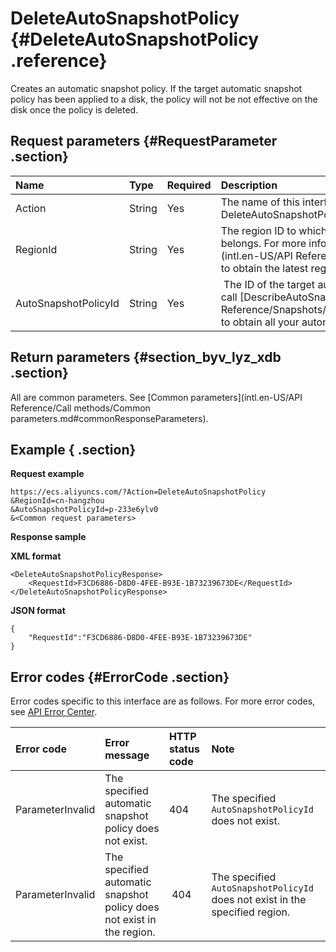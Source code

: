 # DeleteAutoSnapshotPolicy {#DeleteAutoSnapshotPolicy .reference}

Creates an automatic snapshot policy. If the target automatic snapshot policy has been applied to a disk, the policy will not be not effective on the disk once the policy is deleted.

## Request parameters {#RequestParameter .section}

|Name|Type|Required|Description|
|:---|:---|:-------|:----------|
|Action|String|Yes|The name of this interface. Value: DeleteAutoSnapshotPolicy|
|RegionId|String|Yes|The region ID to which the automatic snapshot policy belongs. For more information, call [DescribeRegions](intl.en-US/API Reference/Regions/DescribeRegions.md#) to obtain the latest region list.|
|AutoSnapshotPolicyId|String|Yes| The ID of the target automatic snapshot policy.  You can call [DescribeAutoSnapshotPolicyEx](intl.en-US/API Reference/Snapshots/DescribeAutoSnapshotPolicyEx.md#) to obtain all your automatic snapshot policies.|

## Return parameters {#section_byv_lyz_xdb .section}

All are common parameters. See [Common parameters](intl.en-US/API Reference/Call methods/Common parameters.md#commonResponseParameters).

## Example { .section}

**Request example** 

```
https://ecs.aliyuncs.com/?Action=DeleteAutoSnapshotPolicy
&RegionId=cn-hangzhou
&AutoSnapshotPolicyId=p-233e6ylv0
&<Common request parameters>
```

**Response sample** 

**XML format**

```
<DeleteAutoSnapshotPolicyResponse>
    <RequestId>F3CD6886-D8D0-4FEE-B93E-1B73239673DE</RequestId> 
</DeleteAutoSnapshotPolicyResponse>
```

 **JSON format** 

```
{
    "RequestId":"F3CD6886-D8D0-4FEE-B93E-1B73239673DE"
}
```

## Error codes {#ErrorCode .section}

Error codes specific to this interface are as follows. For more error codes, see [API Error Center](https://error-center.alibabacloud.com/status/product/Ecs). 

|Error code|Error message|HTTP status code|Note|
|:---------|:------------|:---------------|:---|
|ParameterInvalid|The specified automatic snapshot policy does not exist.|404|The specified `AutoSnapshotPolicyId` does not exist.|
|ParameterInvalid|The specified automatic snapshot policy does not exist in the region.| 404|The specified `AutoSnapshotPolicyId` does not exist in the specified region.|

